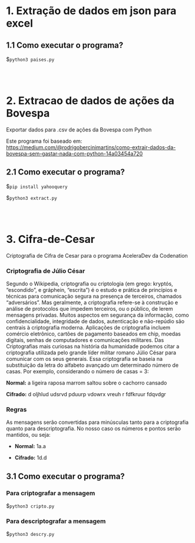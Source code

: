 # 1. Extração de dados em json para excel
## 1.1 Como executar o programa? 

$`python3 paises.py`

<br/><br/>

# 2. Extracao de dados de ações da Bovespa
Exportar dados para .csv de ações da Bovespa com Python

Este programa foi baseado em: https://medium.com/@rodrigobercinimartins/como-extrair-dados-da-bovespa-sem-gastar-nada-com-python-14a03454a720

## 2.1 Como executar o programa? 

$`pip install yahooquery`

$`python3 extract.py`

<br/><br/>

# 3. Cifra-de-Cesar
Criptografia de Cifra de Cesar para o programa AceleraDev da Codenation

### Criptografia de Júlio César

Segundo o Wikipedia, criptografia ou criptologia (em grego: kryptós, “escondido”, e gráphein, “escrita”) é o estudo e prática de princípios e técnicas para comunicação segura na presença de terceiros, chamados “adversários”. Mas geralmente, a criptografia refere-se à construção e análise de protocolos que impedem terceiros, ou o público, de lerem mensagens privadas. Muitos aspectos em segurança da informação, como confidencialidade, integridade de dados, autenticação e não-repúdio são centrais à criptografia moderna. Aplicações de criptografia incluem comércio eletrônico, cartões de pagamento baseados em chip, moedas digitais, senhas de computadores e comunicações militares. Das Criptografias mais curiosas na história da humanidade podemos citar a criptografia utilizada pelo grande líder militar romano Júlio César para comunicar com os seus generais. Essa criptografia se baseia na substituição da letra do alfabeto avançado um determinado número de casas. Por exemplo, considerando o número de casas = 3:

**Normal:** a ligeira raposa marrom saltou sobre o cachorro cansado

**Cifrado:** d oljhlud udsrvd pduurp vdowrx vreuh r fdfkruur fdqvdgr

### Regras

As mensagens serão convertidas para minúsculas tanto para a criptografia quanto para descriptografia.
No nosso caso os números e pontos serão mantidos, ou seja:
- **Normal:** 1a.a

- **Cifrado:** 1d.d

## 3.1 Como executar o programa? 

### Para criptografar a mensagem
$`python3 cripto.py`

### Para descriptografar a mensagem
$`python3 descry.py`
